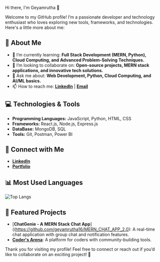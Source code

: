 Hi there, I'm Geyamrutha 👋  

Welcome to my GitHub profile! I’m a passionate developer and technology enthusiast who loves exploring new tools, frameworks, and technologies. Here's a little more about me:  

## 🚀 About Me  
- 🌱 I’m currently learning: **Full Stack Development (MERN, Python), Cloud Computing, and Advanced Problem-Solving Techniques.**  
- 👯 I’m looking to collaborate on: **Open-source projects, MERN stack applications, and innovative tech solutions.**  
- 💬 Ask me about: **Web Development, Python, Cloud Computing, and AI/ML basics.**  
- 📫 How to reach me: **[LinkedIn](https://www.linkedin.com/in/geyamrutha-poluru)** | **[Email](mailto:geyamruthapoluru@gmail.com)**  

## 💻 Technologies & Tools  
- **Programming Languages:** JavaScript, Python, HTML, CSS  
- **Frameworks:** React.js, Node.js, Express.js
- **DataBase:** MongoDB, SQL  
- **Tools:** Git, Postman, Power BI  

## 🔗 Connect with Me  
- **[LinkedIn](https://www.linkedin.com/in/geyamrutha16)**   
- **[Portfolio](https://lookbook-npru.onrender.com/)**  

## 📊 Most Used Languages  
![Top Langs](https://github-readme-stats.vercel.app/api/top-langs/?username=geyamrutha16&layout=compact&theme=radical)  

## 📂 Featured Projects  
- [**ChatGenie - A MERN Stack Chat App**]((https://github.com/geyamrutha16/MERN_CHAT_APP_2.0): A real-time chat application with group chat and notification features.  
- [**Coder's Arena**](https://github.com/geyamrutha16/CODER-S-ARENA-2): A platform for coders with community-building tools.   

Thank you for visiting my profile! Feel free to connect or reach out if you’d like to collaborate on an exciting project! 🚀  
